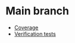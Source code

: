 # Main branch

 * [Coverage](main_coverage_dashboard)
 * [Verification tests](main_verification_dashboard)
